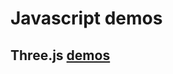 # Javascript demos

## Three.js [demos](https://github.com/zhang2333/js-playthings/tree/gh-pages/threejs)
